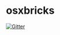 # osxbricks

[![Gitter](https://badges.gitter.im/Join%20Chat.svg)](https://gitter.im/leoderbois/osxbricks?utm_source=badge&utm_medium=badge&utm_campaign=pr-badge&utm_content=badge)